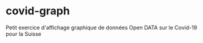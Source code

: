 # covid-graph
Petit exercice d'affichage graphique de données Open DATA sur le Covid-19 pour la Suisse
